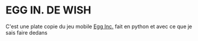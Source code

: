 # EGG IN. DE WISH
C'est une plate copie du jeu mobile [Egg Inc.](https://play.google.com/store/apps/details?id=com.auxbrain.egginc&hl=fr&gl=US) fait en python et avec ce que je sais faire dedans
